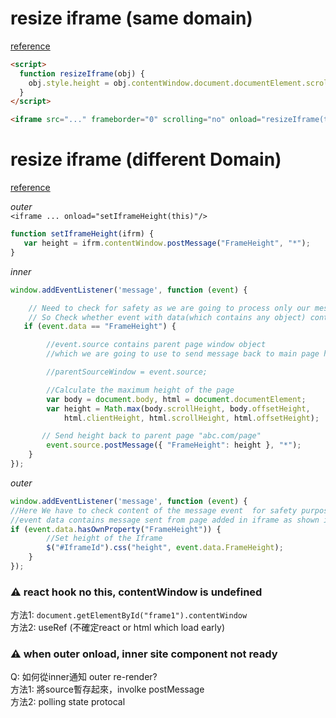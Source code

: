 # resize iframe (same domain)
[reference](https://stackoverflow.com/a/9976309/13797221)  
```html
<script>
  function resizeIframe(obj) {
    obj.style.height = obj.contentWindow.document.documentElement.scrollHeight + 'px';
  }
</script>

<iframe src="..." frameborder="0" scrolling="no" onload="resizeIframe(this)" />
```

# resize iframe (different Domain)
[reference](https://stackoverflow.com/a/42308842/13797221)  

*outer*  
`<iframe ... onload="setIframeHeight(this)"/>`
```js
function setIframeHeight(ifrm) {
   var height = ifrm.contentWindow.postMessage("FrameHeight", "*");   
}
```

*inner*
```js
window.addEventListener('message', function (event) {

    // Need to check for safety as we are going to process only our messages
    // So Check whether event with data(which contains any object) contains our message here its "FrameHeight"
   if (event.data == "FrameHeight") {

        //event.source contains parent page window object 
        //which we are going to use to send message back to main page here "abc.com/page"

        //parentSourceWindow = event.source;

        //Calculate the maximum height of the page
        var body = document.body, html = document.documentElement;
        var height = Math.max(body.scrollHeight, body.offsetHeight,
            html.clientHeight, html.scrollHeight, html.offsetHeight);

       // Send height back to parent page "abc.com/page"
        event.source.postMessage({ "FrameHeight": height }, "*");       
    }
});
```
*outer*   
```js
window.addEventListener('message', function (event) {
//Here We have to check content of the message event  for safety purpose
//event data contains message sent from page added in iframe as shown in step 3
if (event.data.hasOwnProperty("FrameHeight")) {
        //Set height of the Iframe
        $("#IframeId").css("height", event.data.FrameHeight);        
    }
});
```

### ⚠ react hook no this, contentWindow is undefined  
方法1: `document.getElementById("frame1").contentWindow`  
方法2: useRef (不確定react or html which load early)  

### ⚠ when outer onload, inner site component not ready
Q: 如何從inner通知 outer re-render?  
方法1: 將source暫存起來，involke postMessage  
方法2: polling state protocal  

